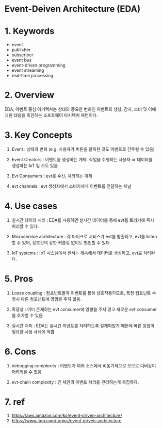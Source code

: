 # Event-Deiven Architecture (EDA)


#
# 1. Keywords
- event
- publisher
- subscriber
- event bus
- event-driven programming
- event streaming
- real-time processing


#
# 2. Overview
EDA, 이벤트 중심 아키텍쳐는 상태의 중요한 변화인 이벤트의 생성, 감지, 소비 및 이에 대한 대응을 촉진하는 소프트웨어 아키텍쳐 패턴이다.


#
# 3. Key Concepts
1. Event : 상태의 변화 (e.g. 사용자가 버튼을 클릭한 것도 이벤트로 간주될 수 있음)

2. Event Creators : 이벤트를 생성하는 개체. 작업을 수행하는 사용자 or 데이터를 생성하는 IoT 일 수도 있음

3. Evt Consumers : evt를 수신, 처리하는 개체

4. evt channels : evt 생성자에서 소비자에게 이벤트를 전달하는 채널


#
# 4. Use cases
1. 실시간 데이터 처리 : EDA를 사용하면 실시간 데이터를 통해 evt를 트리거해 즉시 처리할 수 있다.

2. Microservice acrhitecture : 각 마이크로 서비스가 evt를 방출하고, evt를 listen할 수 있어, 상호간의 강한 커플링 없이도 협업할 수 있다.

3. IoT systems : IoT 시스템에서 센서는 계속해서 데이터를 생성하고, evt로 처리된다.


#
# 5. Pros
1. Loose coupling : 컴포넌트들이 이벤트를 통해 상호작용하므로, 특정 컴포넌트 수정시 다른 컴포넌트에 영향을 주지 않음.

2. 확장성 : 이미 존재하는 evt consumer에 영향을 주지 않고 새로운 evt consumer를 추가할 수 있음

3. 실시간 처리 : EDA는 실시간 이벤트를 처리하도록 설계되었기 때문에 빠른 응답이 필요한 사용 사례에 적합


#
# 6. Cons
1. debugging complexity : 이벤트가 여러 소스에서 비동기적으로 오므로 디버깅이 어려워질 수 있음

2. evt-chain complexity : 긴 체인의 이벤트 처리를 관리하는게 복잡하다.

#
# 7. ref
1. https://aws.amazon.com/ko/event-driven-architecture/
2. https://www.ibm.com/topics/event-driven-architecture